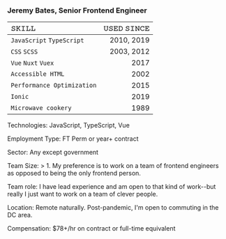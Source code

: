 ### Jeremy Bates, Senior Frontend Engineer


| 𝚂𝙺𝙸𝙻𝙻                           | 𝚄𝚂𝙴𝙳 𝚂𝙸𝙽𝙲𝙴          |
| :--- | ---: |
| `JavaScript` `TypeScript` | 2010, 2019          |
| `CSS` `SCSS`                    | 2003, 2012     | 
| `Vue` `Nuxt` `Vuex` | 2017 | 
| `Accessible HTML`                   | 2002         | 
| `Performance Optimization`                   | 2015         |
| `Ionic` | 2019    | 
| `Microwave cookery`                   | 1989         |


Technologies: JavaScript, TypeScript, Vue

Employment Type: FT Perm or year+ contract

Sector: Any except government

Team Size: > 1. My preference is to work on a team of frontend engineers as opposed to being the only frontend person.

Team role: I have lead experience and am open to that kind of work--but really I just want to work on a team of clever people.

Location: Remote naturally. Post-pandemic, I'm open to commuting in the DC area.

Compensation: $78+/hr on contract or full-time equivalent  
